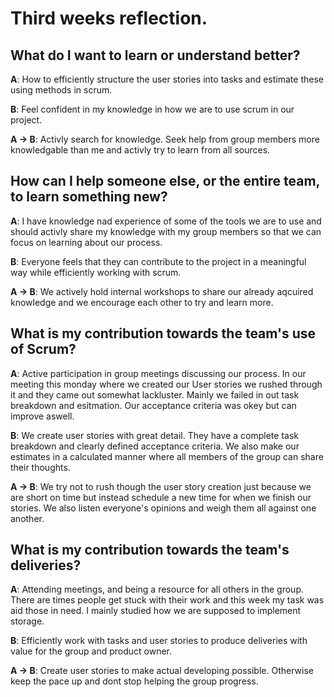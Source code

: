 # Third weeks reflection.

## What do I want to learn or understand better?

**A**: How to efficiently structure the user stories into tasks and estimate these using methods in scrum.

**B**: Feel confident in my knowledge in how we are to use scrum in our project.

**A -> B**: Activly search for knowledge. Seek help from group members more knowledgable than me and activly try to learn from all sources.

## How can I help someone else, or the entire team, to learn something new?

**A**: I have knowledge nad experience of some of the tools we are to use and should activly share my knowledge with my group members so that we can focus on learning about our process.

**B**: Everyone feels that they can contribute to the project in a meaningful way while efficiently working with scrum. 

**A -> B**: We actively hold internal workshops to share our already aqcuired knowledge and we encourage each other to try and learn more.

## What is my contribution towards the team's use of Scrum?

**A**: Active participation in group meetings discussing our process. In our meeting this monday where we created our User stories we rushed through it and they came out somewhat lackluster. Mainly we failed in out task breakdown and esitmation. Our acceptance criteria was okey but can improve aswell.

**B**: We create user stories with great detail. They have a complete task breakdown and clearly defined acceptance criteria. We also make our estimates in a calculated manner where all members of the group can share their thoughts.

**A -> B**: We try not to rush though the user story creation just because we are short on time but instead schedule a new time for when we finish our stories. We also listen everyone's opinions and weigh them all against one another.

## What is my contribution towards the team's deliveries?

**A**: Attending meetings, and being a resource for all others in the group. There are times people get stuck with their work and this week my task was aid those in need. I mainly studied how we are supposed to implement storage.

**B**: Efficiently work with tasks and user stories to produce deliveries with value for the group and product owner.

**A -> B**: Create user stories to make actual developing possible. Otherwise keep the pace up and dont stop helping the group progress.
